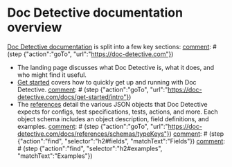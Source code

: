 # Doc Detective documentation overview

[comment]: # (test start {"id":"search-kittens"})

[Doc Detective documentation](http://doc-detective.com) is split into a few key sections:
[comment]: # (step {"action":"goTo", "url":"https://doc-detective.com"})

-   The landing page discusses what Doc Detective is, what it does, and who might find it useful.
-   [Get started](https://doc-detective.com/docs/get-started/intro) covers how to quickly get up and running with Doc Detective.
    [comment]: # (step {"action":"goTo", "url":"https://doc-detective.com/docs/get-started/intro"})
-   The [references](https://doc-detective.com/docs/references/schemas/typeKeys) detail the various JSON objects that Doc Detective expects for configs, test specifications, tests, actions, and more. Each object schema includes an object description, field definitions, and examples.
    [comment]: # (step {"action":"goTo", "url":"https://doc-detective.com/docs/references/schemas/typeKeys"})
    [comment]: # (step {"action":"find", "selector":"h2#fields", "matchText":"Fields"})
    [comment]: # (step {"action":"find", "selector":"h2#examples", "matchText":"Examples"})

[comment]: # (test end)